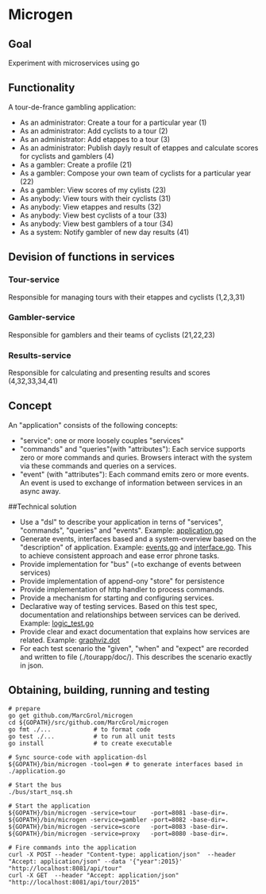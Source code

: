 # Microgen

## Goal
Experiment with microservices using go

## Functionality
A tour-de-france gambling application:
- As an administrator: Create a tour for a particular year (1)
- As an administrator: Add cyclists to a tour (2)
- As an administrator: Add etappes to a tour (3)
- As an administrator: Publish dayly result of etappes and calculate scores for cyclists and gamblers (4)
- As a gambler: Create a profile (21)
- As a gambler: Compose your own team of cyclists for a particular year (22)
- As a gambler: View scores of my cylists (23)
- As anybody: View tours with their cyclists (31)
- As anybody: View etappes and results (32)
- As anybody: View best cyclists of a tour (33)
- As anybody: View best gamblers of a tour (34)
- As a system: Notify gambler of new day results (41)

## Devision of functions in services
### Tour-service
Responsible for managing tours with their etappes and cyclists (1,2,3,31)

### Gambler-service
Responsible for gamblers and their teams of cyclists (21,22,23)

### Results-service
Responsible for calculating and presenting results and scores (4,32,33,34,41)

## Concept
An "application" consists of the following concepts:
 - "service": one or more loosely couples "services"
 - "commands" and "queries"(with "attributes"): Each service supports zero or more commands and quries. Browsers interact with the system via these commands and queries on a services.
 - "event" (with "attributes"): Each command emits zero or more events. An event is used to exchange of information between services in an async away.

##Technical solution
- Use a "dsl" to describe your application in terns of "services", "commands", "queries" and "events". Example: [application.go](./application.go)
- Generate events, interfaces based and a system-overview based on the "description" of application. Example: [events.go](./tourApp/events/events.go) and [interface.go](./tourApp/tour/interface.go). This to achieve consistent approach and ease error phrone tasks.
- Provide implementation for "bus" (=to exchange of events between services)
- Provide implementation of append-ony "store" for persistence
- Provide implementation of http handler to process commands.
- Provide a mechanism for starting and configuring services.
- Declarative way of testing services. Based on this test spec, documentation and relationships between services can be derived. Example: [logic_test.go](./tourApp/tour/logic_test.go)
- Provide clear and exact documentation that explains how services are related. Example: [graphviz.dot](./tourApp/doc/graphviz.pdf)
- For each test scenario the "given", "when" and "expect" are recorded and written to file (./tourapp/doc/). This describes the scenario exactly in json.

## Obtaining, building, running and testing

    # prepare
    go get github.com/MarcGrol/microgen
    cd ${GOPATH}/src/github.com/MarcGrol/microgen
    go fmt ./...            # to format code
    go test ./...           # to run all unit tests
    go install              # to create executable
    
    # Sync source-code with application-dsl
    ${GOPATH}/bin/microgen -tool=gen # to generate interfaces based in ./application.go
    
    # Start the bus
    ./bus/start_nsq.sh
    
    # Start the application
    ${GOPATH}/bin/microgen -service=tour    -port=8081 -base-dir=.
    ${GOPATH}/bin/microgen -service=gambler -port=8082 -base-dir=.
    ${GOPATH}/bin/microgen -service=score   -port=8083 -base-dir=.
    ${GOPATH}/bin/microgen -service=proxy   -port=8080 -base-dir=.
    
    # Fire commands into the application
    curl -X POST --header "Content-type: application/json"  --header "Accept: application/json" --data '{"year":2015}' "http://localhost:8081/api/tour"
    curl -X GET  --header "Accept: application/json"  "http://localhost:8081/api/tour/2015"
    

